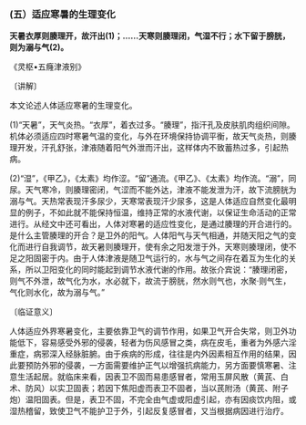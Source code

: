 ### (五）适应寒暑的生理变化

**天暑衣厚则腠理开，故汗出(1)；……天寒则腠理闭，气湿不行；水下留于膀胱，则为溺与气(2)。**

​《灵枢•五癃津液别》

〔讲解〕

本文论述人体适应寒暑的生理变化。

(1)“天暑”，天气炎热。“衣厚”，着衣过多。“腠理”，指汗孔及皮肤肌肉组织间隙。机体必须适应四时寒暑气温的变化，与外在环境保持协调平衡，故天气炎热，则腠理开发，汗孔舒张，津液随着阳气外泄而汗出，这样体内不致蓄热过多，引起热病。

(2)“湿”，《甲乙》，《太素》均作涩。“留”通流。《甲乙》、《太素》均作流。“溺”，同尿。天气寒冷，则腠理密闭，气涩而不能外达，津液不能发泄为汗，故下流膀胱为溺与气。天热常表现汗多尿少，天寒常表现汗少尿多，这是人体适应自然变化最明显的例子，不如此就不能保持恒温，维持正常的水液代谢，以保证生命活动的正常进行。从经文中还可看出，人体对寒暑的适应性变化，是通过腠理的开合进行的。是什么主管腠理的开合？是卫外的阳气。人体阳气与天气相通，并随天阳之气的变化而进行自我调节，故天暑则腠理开，使有余之阳发泄于外，天寒则腠理闭，使不足之阳固密于内。由于人体津液是随卫气运行的，水与气之间存在着互为生化的关系，所以卫阳变化的同时能起到调节水液代谢的作用。故张介宾说：“腠理闭密，则气不外泄，故气化为水，水必就下，故流于膀胱，然水则气也，水聚·则气生，气化则水化，故为溺与气。”

〔临证意义〕

人体适应外界寒暑变化，主要依靠卫气的调节作用，如果卫气开合失常，则卫外功能低下，容易感受外邪的侵袭，轻者为伤风感冒之类，病在皮毛，重者为外感六淫重症，病邪深入经脉脏腑。由于疾病的形成，往往是内外因素相互作用的结果，因此要预防外邪的侵袭，一方面需要维护正气以增强抗病能力，另方面要慎寒暑、注意生活起居。就临床来看，因表卫不固而易患感冒者，常用玉屏风散（黄芪、白术、防风）以实卫固表；若因下焦阳虚而表卫不固者，当以芪附汤（黄芪、附子炮）温阳固表。但是，表卫不固，不完全由气虚或阳虚引起，亦有因痰饮内阻，或湿热稽留，致使卫气不能护卫于外，引起反复感冒者，又当根据病因进行治疗。

